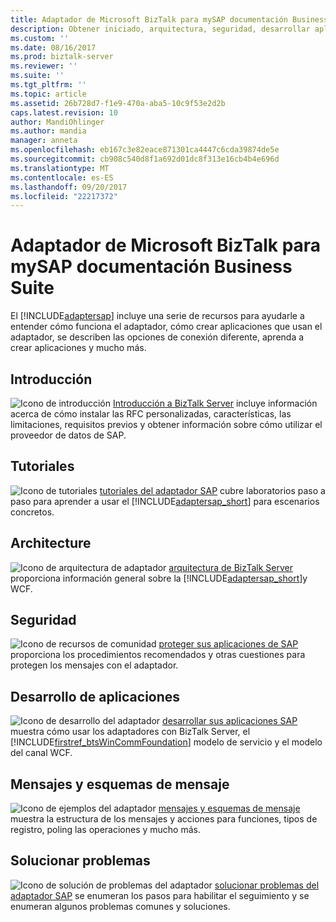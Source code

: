 ```yaml
---
title: Adaptador de Microsoft BizTalk para mySAP documentación Business Suite | Documentos de Microsoft
description: Obtener iniciado, arquitectura, seguridad, desarrollar aplicaciones, esquemas de mensajes y solucionar problemas del adaptador de mySAP en BizTalk Adapter Pack
ms.custom: ''
ms.date: 08/16/2017
ms.prod: biztalk-server
ms.reviewer: ''
ms.suite: ''
ms.tgt_pltfrm: ''
ms.topic: article
ms.assetid: 26b728d7-f1e9-470a-aba5-10c9f53e2d2b
caps.latest.revision: 10
author: MandiOhlinger
ms.author: mandia
manager: anneta
ms.openlocfilehash: eb167c3e82eace871301ca4447c6cda39874de5e
ms.sourcegitcommit: cb908c540d8f1a692d01dc8f313e16cb4b4e696d
ms.translationtype: MT
ms.contentlocale: es-ES
ms.lasthandoff: 09/20/2017
ms.locfileid: "22217372"
---
```

# <a name="microsoft-biztalk-adapter-for-mysap-business-suite-documentation"></a>Adaptador de Microsoft BizTalk para mySAP documentación Business Suite
El [!INCLUDE[adaptersap](../../includes/adaptersap-md.md)] incluye una serie de recursos para ayudarle a entender cómo funciona el adaptador, cómo crear aplicaciones que usan el adaptador, se describen las opciones de conexión diferente, aprenda a crear aplicaciones y mucho más.

## <a name="get-started"></a>Introducción
![Icono de introducción](../../adapters-and-accelerators/adapter-oracle-database/media/f397b0c1-6fe1-4247-a868-9efcab4a5f55.gif "f397b0c1-6fe1-4247-a868-9efcab4a5f55") [Introducción a BizTalk Server](../../core/getting-started-with-biztalk-server.md) incluye información acerca de cómo instalar las RFC personalizadas, características, las limitaciones, requisitos previos y obtener información sobre cómo utilizar el proveedor de datos de SAP.
  
## <a name="tutorials"></a>Tutoriales    

![Icono de tutoriales](../../adapters-and-accelerators/adapter-oracle-database/media/endtoendtutorials.gif "EndtoEndtutorials") [tutoriales del adaptador SAP](../../adapters-and-accelerators/adapter-sap/sap-adapter-tutorials.md) cubre laboratorios paso a paso para aprender a usar el [!INCLUDE[adaptersap_short](../../includes/adaptersap-short-md.md)] para escenarios concretos.

## <a name="architecture"></a>Architecture  
![Icono de arquitectura de adaptador](../../adapters-and-accelerators/adapter-oracle-database/media/4af6a1c5-948f-4bf7-bb56-4d63a47f4825.gif "4af6a1c5-948f-4bf7-bb56-4d63a47f4825") [arquitectura de BizTalk Server](../../core/biztalk-server-architecture.md) proporciona información general sobre la [!INCLUDE[adaptersap_short](../../includes/adaptersap-short-md.md)]y WCF.

## <a name="security"></a>Seguridad
![Icono de recursos de comunidad](../../adapters-and-accelerators/adapter-oracle-database/media/community.gif "Comunidad") [proteger sus aplicaciones de SAP](../../adapters-and-accelerators/adapter-sap/secure-your-sap-applications.md) proporciona los procedimientos recomendados y otras cuestiones para protegen los mensajes con el adaptador.

## <a name="developing-apps"></a>Desarrollo de aplicaciones
![Icono de desarrollo del adaptador](../../adapters-and-accelerators/adapter-oracle-database/media/44af70c9-cab1-4201-9912-d115cbc7e16f.gif "44af70c9-cab1-4201-9912-d115cbc7e16f") [desarrollar sus aplicaciones SAP](../../adapters-and-accelerators/adapter-sap/develop-your-sap-applications.md) muestra cómo usar los adaptadores con BizTalk Server, el [!INCLUDE[firstref_btsWinCommFoundation](../../includes/firstref-btswincommfoundation-md.md)] modelo de servicio y el modelo del canal WCF.

## <a name="messages-and-message-schemas"></a>Mensajes y esquemas de mensaje
![Icono de ejemplos del adaptador](../../adapters-and-accelerators/adapter-sap/media/2e8eba6a-6ba1-431e-9e0a-f0f45e036e8a.gif "2e8eba6a-6ba1-431e-9e0a-f0f45e036e8a") [mensajes y esquemas de mensaje](messages-and-message-schemas-for-biztalk-adapter-for-mysap-business-suite.md) muestra la estructura de los mensajes y acciones para funciones, tipos de registro, poling las operaciones y mucho más.

## <a name="troubleshooting"></a>Solucionar problemas
![Icono de solución de problemas del adaptador](../../adapters-and-accelerators/adapter-oracle-database/media/383a7392-2eb9-485d-b6a8-0187cd5c709d.gif "383a7392-2eb9-485d-b6a8-0187cd5c709d") [solucionar problemas del adaptador SAP](../../adapters-and-accelerators/adapter-sap/troubleshoot-the-sap-adapter.md) se enumeran los pasos para habilitar el seguimiento y se enumeran algunos problemas comunes y soluciones. 


